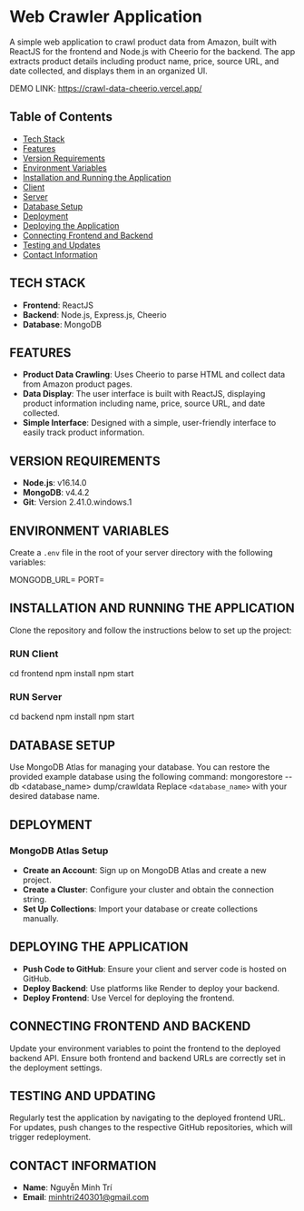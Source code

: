 # Web Crawler Application

A simple web application to crawl product data from Amazon, built with ReactJS for the frontend and Node.js with Cheerio for the backend. The app extracts product details including product name, price, source URL, and date collected, and displays them in an organized UI.

DEMO LINK: https://crawl-data-cheerio.vercel.app/

## Table of Contents

- [Tech Stack](#tech-stack)
- [Features](#features)
- [Version Requirements](#version-requirements)
- [Environment Variables](#environment-variables)
- [Installation and Running the Application](#installation-and-running-the-application)
- [Client](#run-client)
- [Server](#run-server)
- [Database Setup](#database-setup)
- [Deployment](#deployment)
- [Deploying the Application](#deploying-the-application)
- [Connecting Frontend and Backend](#connecting-frontend-and-backend)
- [Testing and Updates](#testing-and-updating)
- [Contact Information](#contact-information)

## TECH STACK

- **Frontend**: ReactJS
- **Backend**: Node.js, Express.js, Cheerio
- **Database**: MongoDB

## FEATURES

- **Product Data Crawling**: Uses Cheerio to parse HTML and collect data from Amazon product pages.
- **Data Display**: The user interface is built with ReactJS, displaying product information including name, price, source URL, and date collected.
- **Simple Interface**: Designed with a simple, user-friendly interface to easily track product information.

## VERSION REQUIREMENTS

- **Node.js**: v16.14.0
- **MongoDB**: v4.4.2
- **Git**: Version 2.41.0.windows.1

## ENVIRONMENT VARIABLES

Create a `.env` file in the root of your server directory with the following variables:

MONGODB_URL=<your-mongodb-url>
PORT=<your-server-port>

## INSTALLATION AND RUNNING THE APPLICATION

Clone the repository and follow the instructions below to set up the project:

### RUN Client

cd frontend
npm install
npm start

### RUN Server

cd backend
npm install
npm start

## DATABASE SETUP

Use MongoDB Atlas for managing your database. You can restore the provided example database using the following command:
mongorestore --db <database_name> dump/crawldata
Replace `<database_name>` with your desired database name.

## DEPLOYMENT

### MongoDB Atlas Setup

- **Create an Account**: Sign up on MongoDB Atlas and create a new project.
- **Create a Cluster**: Configure your cluster and obtain the connection string.
- **Set Up Collections**: Import your database or create collections manually.

## DEPLOYING THE APPLICATION

- **Push Code to GitHub**: Ensure your client and server code is hosted on GitHub.
- **Deploy Backend**: Use platforms like Render to deploy your backend.
- **Deploy Frontend**: Use Vercel for deploying the frontend.

## CONNECTING FRONTEND AND BACKEND

Update your environment variables to point the frontend to the deployed backend API.
Ensure both frontend and backend URLs are correctly set in the deployment settings.

## TESTING AND UPDATING

Regularly test the application by navigating to the deployed frontend URL.
For updates, push changes to the respective GitHub repositories, which will trigger redeployment.

## CONTACT INFORMATION

- **Name**: Nguyễn Minh Trí
- **Email**: minhtri240301@gmail.com
